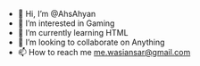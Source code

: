 - 👋 Hi, I’m @AhsAhyan
- 👀 I’m interested in Gaming
- 🌱 I’m currently learning HTML
- 💞️ I’m looking to collaborate on Anything
- 📫 How to reach me me.wasiansar@gmail.com

<!---
AhsAhyan/AhsAhyan is a ✨ special ✨ repository because its `README.md` (this file) appears on your GitHub profile.
You can click the Preview link to take a look at your changes.
--->
